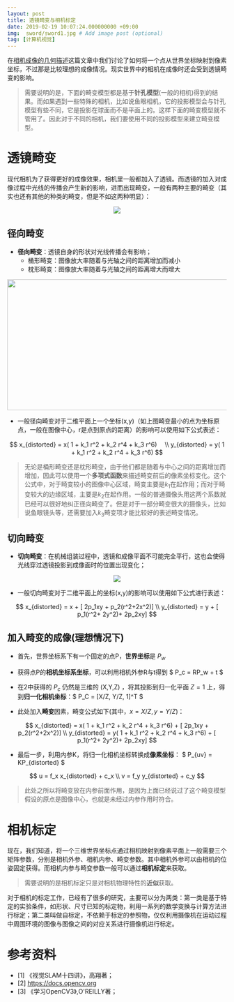 ```yaml
---
layout: post
title: 透镜畸变与相机标定
date: 2019-02-19 10:07:24.000000000 +09:00
img:  sword/sword1.jpg # Add image post (optional)
tag: [计算机视觉]
---
```


在[相机成像的几何描述](https://xhy3054.github.io/camerca-module/)这篇文章中我们讨论了如何将一个点从世界坐标映射到像素坐标，不过那是比较理想的成像情况。现实世界中的相机在成像时还会受到透镜畸变的影响。

> 需要说明的是，下面的畸变模型都是基于**针孔模型**(一般的相机)得到的结果。而如果遇到一些特殊的相机，比如说鱼眼相机，它的投影模型会与针孔模型有些不同，它是投影在球面而不是平面上的。这样下面的畸变模型就不管用了。因此对于不同的相机，我们要使用不同的投影模型来建立畸变模型。

# 透镜畸变
现代相机为了获得更好的成像效果，相机里一般都加入了透镜。而透镜的加入对成像过程中光线的传播会产生新的影响，进而出现畸变，一般有两种主要的畸变（其实也还有其他的种类的畸变，但是不如这两种明显）：

<div style="text-align: center">
<img src="{{site.baseurl}}/assets/img/distort_calibration/distort0.jpg"/>
</div>

## 径向畸变
- **径向畸变**：透镜自身的形状对光线传播会有影响；
    - 桶形畸变：图像放大率随着与光轴之间的距离增加而减小
    - 枕形畸变：图像放大率随着与光轴之间的距离增大而增大

<div style="text-align: center">
<img src="{{site.baseurl}}/assets/img/distort_calibration/distort.png"  width="800" height="300" />
</div>

- 一般径向畸变对于二维平面上一个坐标(x,y)（如上图畸变最小的点为坐标原点，一般在图像中心，r是点到原点的距离）的影响可以使用如下公式表述：

$$ x_{distorted} = x( 1 + k_1 r^2 + k_2 r^4 + k_3 r^6)　 \\ y_{distorted} = y( 1 + k_1 r^2 + k_2 r^4 + k_3 r^6) $$

> 无论是桶形畸变还是枕形畸变，由于他们都是随着与中心之间的距离增加而增加，因此可以使用一个**多项式函数**来描述畸变前后的像素坐标变化。这个公式中，对于畸变较小的图像中心区域，畸变主要是$k_1$在起作用；而对于畸变较大的边缘区域，主要是$k_2$在起作用。一般的普通摄像头用这两个系数就已经可以很好地纠正径向畸变了。但是对于一部分畸变很大的摄像头，比如说鱼眼镜头等，还需要加入$k_3$畸变项才能比较好的表述畸变情况。

## 切向畸变
- **切向畸变**：在机械组装过程中，透镜和成像平面不可能完全平行，这也会使得光线穿过透镜投影到成像面时的位置出现变化；

<div style="text-align: center">
<img src="{{site.baseurl}}/assets/img/distort_calibration/distort1.png"/>
</div>

- 一般切向畸变对于二维平面上的坐标(x,y)的影响可以使用如下公式进行表述：

$$ x_{distorted} = x + [ 2p_1xy + p_2(r^2+2x^2)]  \\ y_{distorted} = y + [ p_1(r^2+ 2y^2)+ 2p_2xy]  $$



## 加入畸变的成像(理想情况下)
- 首先，世界坐标系下有一个固定的点P，**世界坐标**是 $P_w$

- 获得点P的**相机坐标系坐标**，可以利用相机外参R与t得到 $ P_c = RP_w + t $

- 在2中获得的 $P_c$ 仍然是三维的 (X,Y,Z) ，将其投影到归一化平面 $Z=1$ 上，得到**归一化相机坐标**：$ P_C = [X/Z, Y/Z, 1]^T $

- 此处加入**畸变**因素，畸变公式如下(其中，$x=X/Z, y=Y/Z$)：

$$ x_{distorted} = x( 1 + k_1 r^2 + k_2 r^4 + k_3 r^6) + [ 2p_1xy + p_2(r^2+2x^2)]  \\ y_{distorted} = y( 1 + k_1 r^2 + k_2 r^4 + k_3 r^6) + [ p_1(r^2+ 2y^2)+ 2p_2xy]   $$

- 最后一步，利用内参K，将归一化相机坐标转换成**像素坐标**： $ P_{uv} = KP_{distorted} $

$$ u = f_x x_{distorted} + c_x \\ v = f_y y_{distorted} + c_y  $$


> 此处之所以将畸变放在内参前面作用，是因为上面已经说过了这个畸变模型假设的原点是图像中心，也就是未经过内参作用时符合。

# 相机标定
现在，我们知道，将一个三维世界坐标点通过相机映射到像素平面上一般需要三个矩阵参数，分别是相机外参、相机内参、畸变参数。其中相机外参可以由相机的位姿固定获得。而相机内参与畸变参数一般可以通过**相机标定**来获取。

> 需要说明的是相机标定只是对相机物理特性的**近似**获取。

对于相机的标定工作，已经有了很多的研究，主要可以分为两类：第一类是基于特定的实验条件，如形状、尺寸已知的标定物，利用一系列的数学变换与计算方法进行标定；第二类叫做自标定，不依赖于标定的参照物，仅仅利用摄像机在运动过程中周围环境的图像与图像之间的对应关系进行摄像机进行标定。

# 参考资料
- [1] 《视觉SLAM十四讲》，高翔著；
- [2] https://docs.opencv.org
- [3] 《学习OpenCV3》,O'REILLY著；

